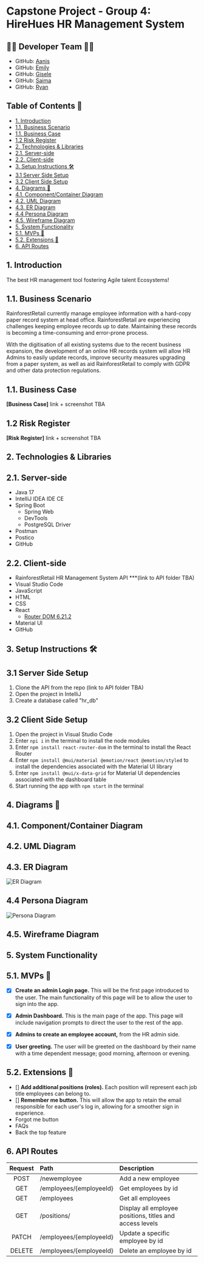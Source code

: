 # Capstone Project - Group 4: HireHues HR Management System 

## 👥🎸 Developer Team 👥🎸 ##
- GitHub: [Aanis](https://github.com/AanisN10) 
- GitHub: [Emily](https://github.com/remily23)
- GitHub: [Gisele](https://github.com/giselec12) 
- GitHub: [Saima](https://github.com/saima2210) 
- GitHub: [Ryan](https://github.com/RyanNekadio)

## Table of Contents 📜
  - [1. Introduction](#1-introduction)
  - [1.1. Business Scenario](#11-business-scenario)
  - [1.1. Business Case](#11-business-case)
  - [1.2 Risk Register](#12-risk-register)
  - [2. Technologies \& Libraries](#2-technologies--libraries)
  - [2.1. Server-side](#21-server-side)
  - [2.2. Client-side](#22-client-side)
  - [3. Setup Instructions 🛠️](#3-setup-instructions-️)
  - [3.1 Server Side Setup](#31-server-side-setup)
  - [3.2 Client Side Setup](#32-client-side-setup)
  - [4. Diagrams 🎨](#4-diagrams-)
  - [4.1. Component/Container Diagram](#41-componentcontainer-diagram)
  - [4.2. UML Diagram](#42-uml-diagram)
  - [4.3. ER Diagram](#43-er-diagram)
  - [4.4 Persona Diagram](#44-persona-diagram)
  - [4.5. Wireframe Diagram](#45-wireframe-diagram)
  - [5. System Functionality](#5-system-functionality)
  - [5.1. MVPs 🫡](#51-mvps-)
  - [5.2. Extensions 💪](#52-extensions-)
  - [6. API Routes](#6-api-routes)

## 1. Introduction
The best HR management tool fostering Agile talent Ecosystems! 

## 1.1. Business Scenario
RainforestRetail currently manage employee information with a hard-copy paper record system at head office. RainforestRetail are experiencing challenges keeping employee records up to date. Maintaining these records is becoming a time-consuming and error-prone process.

With the digitisation of all existing systems due to the recent business expansion, the development of an online HR records system will allow HR Admins to easily update records, improve security measures upgrading from a paper system, as well as aid RainforestRetail to comply with GDPR and other data protection regulations.

## 1.1. Business Case

**[Business Case]** link + screenshot TBA

## 1.2 Risk Register

**[Risk Register]** link + screenshot TBA

## 2. Technologies & Libraries

## 2.1. Server-side
- Java 17
- IntelliJ IDEA IDE CE
- Spring Boot
  - Spring Web
  - DevTools
  - PostgreSQL Driver
- Postman
- Postico
- GitHub
  
## 2.2. Client-side
- RainforestRetail HR Management System API ***(link to API folder TBA)
- Visual Studio Code
- JavaScript
- HTML
- CSS
- React
  - [Router DOM 6.21.2](https://www.npmjs.com/package/react-router-dom)
- Material UI
- GitHub

## 3. Setup Instructions 🛠️

## 3.1 Server Side Setup
1. Clone the API from the repo (link to API folder TBA)
2. Open the project in IntelliJ
3. Create a database called "hr_db"

## 3.2 Client Side Setup
1. Open the project in Visual Studio Code
2. Enter `npi i` in the terminal to install the node modules
3. Enter `npm install react-router-dom` in the terminal to install the React Router
4. Enter `npm install @mui/material @emotion/react @emotion/styled` to install the dependencies associated with the Material UI library
5. Enter `npm install @mui/x-data-grid` for Material UI dependencies associated with the dashboard table
6. Start running the app with `npm start` in the terminal


## 4. Diagrams 🎨

## 4.1. Component/Container Diagram

## 4.2. UML Diagram

## 4.3. ER Diagram
![ER Diagram](https://github.com/remily23/capstone_hr_management_system/blob/readme/Diagrams/ER%20Diagram.png?raw=true)

## 4.4 Persona Diagram
![Persona Diagram](https://github.com/remily23/capstone_hr_management_system/blob/readme/Diagrams/Persona%20Diagram.png?raw=true)

## 4.5. Wireframe Diagram

## 5. System Functionality

## 5.1. MVPs 🫡

-	[X] **Create an admin Login page.** This will be the first page introduced to the user. The main functionality of this page will be to allow the user to sign into the app.
-	[X] **Admin Dashboard.** This is the main page of the app. This page will include navigation prompts to direct the user to the rest of the app.
-	[X] **Admins to create an employee account,** from the HR admin side.
- [X] **User greeting.** The user will be greeted on the dashboard by their name with a time dependent message; good morning, afternoon or evening. 


## 5.2. Extensions 💪
- [] **Add additional positions (roles).** Each position will represent each job title employees can belong to. 
- [] **Remember me button.** This will allow the app to retain the email responsible for each user's log in, allowing for a smoother sign in experience.
- Forgot me button
- FAQs
- Back the top feature

## 6. API Routes
|       Request  | Path |Description                          |
|:------------------------------:|:-------------|:-------------------------------------|
|           POST            | /newemployee          | Add a new employee                    |
|           GET            | /employees/{employeeId}         | Get employees by id                   |
|           GET            | /employees       | Get all employees                 |             
|           GET            | /positions/         | Display all employee positions, titles and access levels                   |   
|           PATCH            | /employees/{employeeId}          | Update a specific employee by id              |
|           DELETE            | /employees/{employeeId}         | Delete an employee by id                    |
